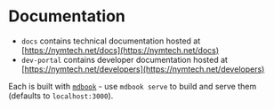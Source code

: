 # Documentation

* `docs` contains technical documentation hosted at [https://nymtech.net/docs](https://nymtech.net/docs)
* `dev-portal` contains developer documentation hosted at [https://nymtech.net/developers](https://nymtech.net/developers)

Each is built with [`mdbook`](https://rust-lang.github.io/mdBook/index.html) - use `mdbook serve` to build and serve them (defaults to `localhost:3000`).
